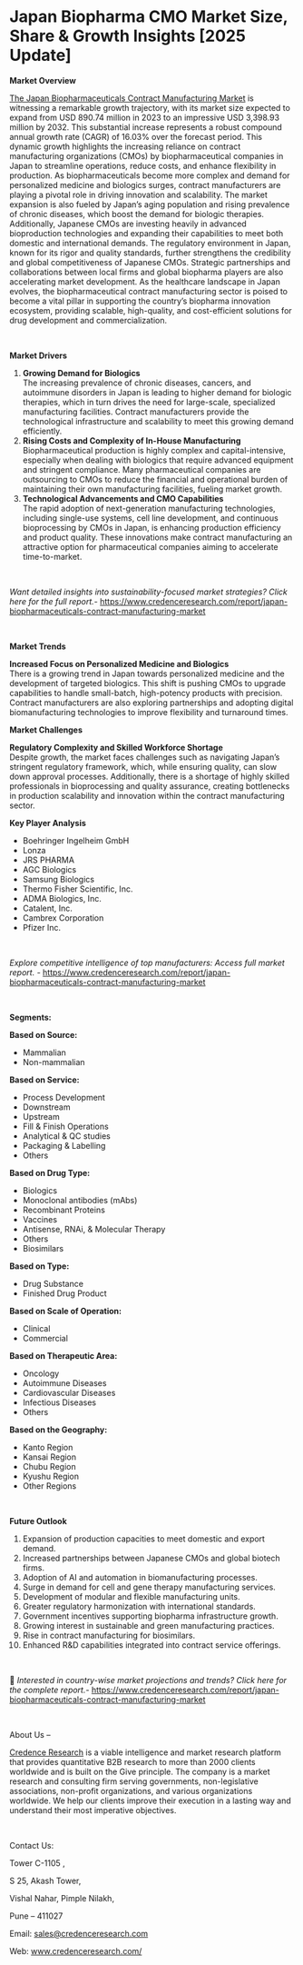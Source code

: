 # Japan Biopharma CMO Market Size, Share & Growth Insights [2025 Update]


<p><strong>Market Overview</strong></p>
<p><a href="https://www.credenceresearch.com/report/japan-biopharmaceuticals-contract-manufacturing-market">The Japan Biopharmaceuticals Contract Manufacturing Market</a> is witnessing a remarkable growth trajectory, with its market size expected to expand from USD 890.74 million in 2023 to an impressive USD 3,398.93 million by 2032. This substantial increase represents a robust compound annual growth rate (CAGR) of 16.03% over the forecast period. This dynamic growth highlights the increasing reliance on contract manufacturing organizations (CMOs) by biopharmaceutical companies in Japan to streamline operations, reduce costs, and enhance flexibility in production. As biopharmaceuticals become more complex and demand for personalized medicine and biologics surges, contract manufacturers are playing a pivotal role in driving innovation and scalability. The market expansion is also fueled by Japan&rsquo;s aging population and rising prevalence of chronic diseases, which boost the demand for biologic therapies. Additionally, Japanese CMOs are investing heavily in advanced bioproduction technologies and expanding their capabilities to meet both domestic and international demands. The regulatory environment in Japan, known for its rigor and quality standards, further strengthens the credibility and global competitiveness of Japanese CMOs. Strategic partnerships and collaborations between local firms and global biopharma players are also accelerating market development. As the healthcare landscape in Japan evolves, the biopharmaceutical contract manufacturing sector is poised to become a vital pillar in supporting the country&rsquo;s biopharma innovation ecosystem, providing scalable, high-quality, and cost-efficient solutions for drug development and commercialization.</p>
<p><strong>&nbsp;</strong></p>
<p><strong>Market Drivers</strong></p>
<ol>
<li><strong> Growing Demand for Biologics</strong><br data-start="1754" data-end="1757" /> The increasing prevalence of chronic diseases, cancers, and autoimmune disorders in Japan is leading to higher demand for biologic therapies, which in turn drives the need for large-scale, specialized manufacturing facilities. Contract manufacturers provide the technological infrastructure and scalability to meet this growing demand efficiently.</li>
<li data-start="2106" data-end="2510"><strong data-start="2106" data-end="2166"> Rising Costs and Complexity of In-House Manufacturing</strong><br data-start="2166" data-end="2169" /> Biopharmaceutical production is highly complex and capital-intensive, especially when dealing with biologics that require advanced equipment and stringent compliance. Many pharmaceutical companies are outsourcing to CMOs to reduce the financial and operational burden of maintaining their own manufacturing facilities, fueling market growth.</li>
<li data-start="2512" data-end="2923"><strong data-start="2512" data-end="2566"> Technological Advancements and CMO Capabilities</strong><br data-start="2566" data-end="2569" /> The rapid adoption of next-generation manufacturing technologies, including single-use systems, cell line development, and continuous bioprocessing by CMOs in Japan, is enhancing production efficiency and product quality. These innovations make contract manufacturing an attractive option for pharmaceutical companies aiming to accelerate time-to-market.</li>
</ol>
<p><strong>&nbsp;</strong></p>
<p><em>Want detailed insights into sustainability-focused market strategies? Click here for the full report.- </em><a href="https://www.credenceresearch.com/report/japan-biopharmaceuticals-contract-manufacturing-market">https://www.credenceresearch.com/report/japan-biopharmaceuticals-contract-manufacturing-market</a></p>
<p>&nbsp;</p>
<p><strong>Market Trends</strong></p>
<p><strong>Increased Focus on Personalized Medicine and Biologics</strong><br /> There is a growing trend in Japan towards personalized medicine and the development of targeted biologics. This shift is pushing CMOs to upgrade capabilities to handle small-batch, high-potency products with precision. Contract manufacturers are also exploring partnerships and adopting digital biomanufacturing technologies to improve flexibility and turnaround times.</p>
<p><strong>Market Challenges</strong></p>
<p><strong>Regulatory Complexity and Skilled Workforce Shortage</strong><br data-start="3471" data-end="3474" /> Despite growth, the market faces challenges such as navigating Japan&rsquo;s stringent regulatory framework, which, while ensuring quality, can slow down approval processes. Additionally, there is a shortage of highly skilled professionals in bioprocessing and quality assurance, creating bottlenecks in production scalability and innovation within the contract manufacturing sector.</p>
<p><strong>Key Player Analysis</strong></p>
<ul>
<li>Boehringer Ingelheim GmbH</li>
<li>Lonza</li>
<li>JRS PHARMA</li>
<li>AGC Biologics</li>
<li>Samsung Biologics</li>
<li>Thermo Fisher Scientific, Inc.</li>
<li>ADMA Biologics, Inc.</li>
<li>Catalent, Inc.</li>
<li>Cambrex Corporation</li>
<li>Pfizer Inc.</li>
</ul>
<p>&nbsp;</p>
<p><em>Explore competitive intelligence of top manufacturers: Access full market report. - </em><a href="https://www.credenceresearch.com/report/japan-biopharmaceuticals-contract-manufacturing-market">https://www.credenceresearch.com/report/japan-biopharmaceuticals-contract-manufacturing-market</a></p>
<p>&nbsp;</p>
<p><strong>Segments:</strong></p>
<p><strong>Based on&nbsp;Source:</strong></p>
<ul>
<li>Mammalian</li>
<li>Non-mammalian</li>
</ul>
<p><strong>Based on Service:</strong></p>
<ul>
<li>Process Development</li>
<li>Downstream</li>
<li>Upstream</li>
<li>Fill &amp; Finish Operations</li>
<li>Analytical &amp; QC studies</li>
<li>Packaging &amp; Labelling</li>
<li>Others</li>
</ul>
<p><strong>Based on Drug Type:</strong></p>
<ul>
<li>Biologics</li>
<li>Monoclonal antibodies (mAbs)</li>
<li>Recombinant Proteins</li>
<li>Vaccines</li>
<li>Antisense, RNAi, &amp; Molecular Therapy</li>
<li>Others</li>
<li>Biosimilars</li>
</ul>
<p><strong>Based on Type:</strong></p>
<ul>
<li>Drug Substance</li>
<li>Finished Drug Product</li>
</ul>
<p><strong>Based on Scale of Operation:</strong></p>
<ul>
<li>Clinical</li>
<li>Commercial</li>
</ul>
<p><strong>Based on Therapeutic Area:</strong></p>
<ul>
<li>Oncology</li>
<li>Autoimmune Diseases</li>
<li>Cardiovascular Diseases</li>
<li>Infectious Diseases</li>
<li>Others</li>
</ul>
<p><strong>Based on the Geography:</strong></p>
<ul>
<li>Kanto Region</li>
<li>Kansai Region</li>
<li>Chubu Region</li>
<li>Kyushu Region</li>
<li>Other Regions</li>
</ul>
<p>&nbsp;</p>
<p><strong>Future Outlook </strong></p>
<ol>
<li>Expansion of production capacities to meet domestic and export demand.</li>
<li data-start="3969" data-end="4041">Increased partnerships between Japanese CMOs and global biotech firms.</li>
<li data-start="4045" data-end="4107">Adoption of AI and automation in biomanufacturing processes.</li>
<li data-start="4111" data-end="4178">Surge in demand for cell and gene therapy manufacturing services.</li>
<li data-start="4182" data-end="4240">Development of modular and flexible manufacturing units.</li>
<li data-start="4244" data-end="4308">Greater regulatory harmonization with international standards.</li>
<li data-start="4312" data-end="4379">Government incentives supporting biopharma infrastructure growth.</li>
<li data-start="4383" data-end="4451">Growing interest in sustainable and green manufacturing practices.</li>
<li data-start="4455" data-end="4504">Rise in contract manufacturing for biosimilars.</li>
<li data-start="4509" data-end="4578">Enhanced R&amp;D capabilities integrated into contract service offerings.</li>
</ol>
<p><strong>&nbsp;</strong></p>
<p>📌 <em>Interested in country-wise market projections and trends? Click here for the complete report.- </em><a href="https://www.credenceresearch.com/report/japan-biopharmaceuticals-contract-manufacturing-market">https://www.credenceresearch.com/report/japan-biopharmaceuticals-contract-manufacturing-market</a></p>
<p>&nbsp;</p>
<p>About Us &ndash;</p>
<p><a href="https://www.credenceresearch.com/">Credence Research</a> is a viable intelligence and market research platform that provides quantitative B2B research to more than 2000 clients worldwide and is built on the Give principle. The company is a market research and consulting firm serving governments, non-legislative associations, non-profit organizations, and various organizations worldwide. We help our clients improve their execution in a lasting way and understand their most imperative objectives.</p>
<p>&nbsp;</p>
<p>Contact Us:</p>
<p>Tower C-1105 ,</p>
<p>S 25, Akash Tower,</p>
<p>Vishal Nahar, Pimple Nilakh,</p>
<p>Pune &ndash; 411027</p>
<p>Email: <a href="mailto:sales@credenceresearch.com">sales@credenceresearch.com</a></p>
<p>Web: <a href="http://www.credenceresearch.com/">www.credenceresearch.com/</a></p>
